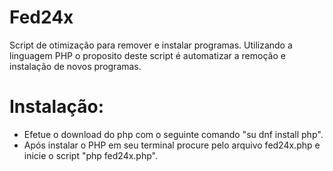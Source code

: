 # Fed24x
Script de otimização para remover e instalar programas.
Utilizando a linguagem PHP o proposito deste script é automatizar a remoção e instalação de novos programas.

# Instalação:
- Efetue o download do php com o seguinte comando "su dnf install php".
- Após instalar o PHP em seu terminal procure pelo arquivo fed24x.php e inicie o script "php fed24x.php".
